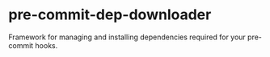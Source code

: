# pre-commit-dep-downloader
Framework for managing and installing dependencies required for your pre-commit hooks.

